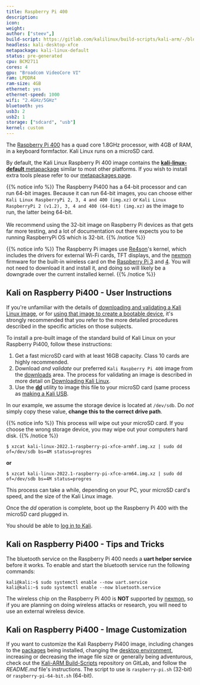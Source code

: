 ```yaml
---
title: Raspberry Pi 400
description:
icon:
weight:
author: ["steev",]
build-script: https://gitlab.com/kalilinux/build-scripts/kali-arm/-/blob/master/raspberry-pi.sh
headless: kali-desktop-xfce
metapackage: kali-linux-default
status: pre-generated
cpu: BCM2711
cores: 4
gpu: "Broadcom VideoCore VI"
ram: LPDDR4
ram-size: 4GB
ethernet: yes
ethernet-speed: 1000
wifi: "2.4GHz/5GHz"
bluetooth: yes
usb3: 2
usb2: 1
storage: ["sdcard", "usb"]
kernel: custom
---
```


The [Raspberry Pi 400](https://www.raspberrypi.org/products/raspberry-pi-400/) has a quad core 1.8GHz processor, with 4GB of RAM, in a keyboard formfactor. Kali Linux runs on a microSD card.

By default, the Kali Linux Raspberry Pi 400 image contains the [**kali-linux-default** metapackage](/docs/general-use/metapackages/) similar to most other platforms. If you wish to install extra tools please refer to our [metapackages page](/docs/general-use/metapackages/).

{{% notice info %}}
The Raspberry Pi400 has a 64-bit processor and can run 64-bit images.
Because it can run 64-bit images, you can choose either `Kali Linux RaspberryPi 2, 3, 4 and 400 (img.xz)` or `Kali Linux RaspberryPi 2 (v1.2), 3, 4 and 400 (64-Bit) (img.xz)` as the image to run, the latter being 64-bit.<br />
<br />
We recommend using the 32-bit image on Raspberry Pi devices as that gets far more testing, and a lot of documentation out there expects you to be running RaspberryPi OS which is 32-bit.
{{% /notice %}}

{{% notice info %}}
The Raspberry Pi images use [Re4son](https://twitter.com/re4sonkernel)'s kernel, which includes the drivers for external Wi-Fi cards, TFT displays, and the [nexmon](https://github.com/seemoo-lab/nexmon) firmware for the built-in wireless card on the [Raspberry Pi 3](/docs/arm/raspberry-pi-3/) and [4](/docs/arm/raspberry-pi-4/). You will not need to download it and install it, and doing so will likely be a downgrade over the current installed kernel.
{{% /notice %}}

## Kali on Raspberry Pi400 - User Instructions

If you're unfamiliar with the details of [downloading and validating a Kali Linux image](/docs/introduction/download-official-kali-linux-images/), or for [using that image to create a bootable device](/docs/usb/live-usb-install-with-windows/), it's strongly recommended that you refer to the more detailed procedures described in the specific articles on those subjects.

To install a pre-built image of the standard build of Kali Linux on your Raspberry Pi400, follow these instructions:

1. Get a fast microSD card with at least 16GB capacity. Class 10 cards are highly recommended.
2. Download _and validate_ our preferred `Kali Raspberry Pi 400` image from the [downloads](https://www.offensive-security.com/kali-linux-arm-images/) area. The process for validating an image is described in more detail on [Downloading Kali Linux](/docs/introduction/download-official-kali-linux-images/).
3. Use the **[dd](https://packages.debian.org/testing/dd)** utility to image this file to your microSD card (same process as [making a Kali USB](/docs/usb/live-usb-install-with-windows/).

In our example, we assume the storage device is located at `/dev/sdb`. Do _not_ simply copy these value, **change this to the correct drive path**.

{{% notice info %}}
This process will wipe out your microSD card. If you choose the wrong storage device, you may wipe out your computers hard disk.
{{% /notice %}}

```console
$ xzcat kali-linux-2022.1-raspberry-pi-xfce-armhf.img.xz | sudo dd of=/dev/sdb bs=4M status=progres
```

**or**

```console
$ xzcat kali-linux-2022.1-raspberry-pi-xfce-arm64.img.xz | sudo dd of=/dev/sdb bs=4M status=progres
```

This process can take a while, depending on your PC, your microSD card's speed, and the size of the Kali Linux image.

Once the _dd_ operation is complete, boot up the Raspberry Pi 400 with the microSD card plugged in.

You should be able to [log in to Kali](/docs/introduction/default-credentials/).

## Kali on Raspberry Pi400 - Tips and Tricks

The bluetooth service on the Raspberry Pi 400 needs a **uart helper service** before it works. To enable and start the bluetooth service run the following commands:

```console
kali@kali:~$ sudo systemctl enable --now uart.service
kali@kali:~$ sudo systemctl enable --now bluetooth.service
```

The wireless chip on the Raspberry Pi 400 is **NOT** supported by [nexmon](https://github.com/seemoo-lab/nexmon), so if you are planning on doing wireless attacks or research, you will need to use an external wireless device.

## Kali on Raspberry Pi400 - Image Customization

If you want to customize the Kali Raspberry Pi400 image, including changes to the [packages](/docs/general-use/metapackages/) being installed, changing the [desktop environment](/docs/general-use/switching-desktop-environments/), increasing or decreasing the image file size or generally being adventurous, check out the [Kali-ARM Build-Scripts](https://gitlab.com/kalilinux/build-scripts/kali-arm) repository on GitLab, and follow the _README.md_ file's instructions. The script to use is `raspberry-pi.sh` (32-bit) or `raspberry-pi-64-bit.sh` (64-bit).

